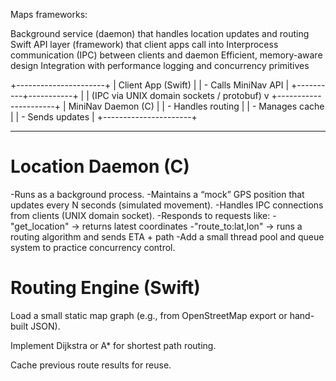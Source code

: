 Maps frameworks:

Background service (daemon) that handles location updates and routing
Swift API layer (framework) that client apps call into
Interprocess communication (IPC) between clients and daemon
Efficient, memory-aware design
Integration with performance logging and concurrency primitives


+----------------------+
| Client App (Swift)   |
|  - Calls MiniNav API |
+----------+-----------+
           |
           |   (IPC via UNIX domain sockets / protobuf)
           v
+----------------------+
| MiniNav Daemon (C)   |
|  - Handles routing   |
|  - Manages cache     |
|  - Sends updates     |
+----------------------+

--------------------

# Location Daemon (C)

-Runs as a background process.
-Maintains a “mock” GPS position that updates every N seconds (simulated movement).
-Handles IPC connections from clients (UNIX domain socket).
-Responds to requests like:
-"get_location" → returns latest coordinates
-"route_to:lat,lon" → runs a routing algorithm and sends ETA + path
-Add a small thread pool and queue system to practice concurrency control.

# Routing Engine (Swift)

Load a small static map graph (e.g., from OpenStreetMap export or hand-built JSON).

Implement Dijkstra or A* for shortest path routing.

Cache previous route results for reuse.
